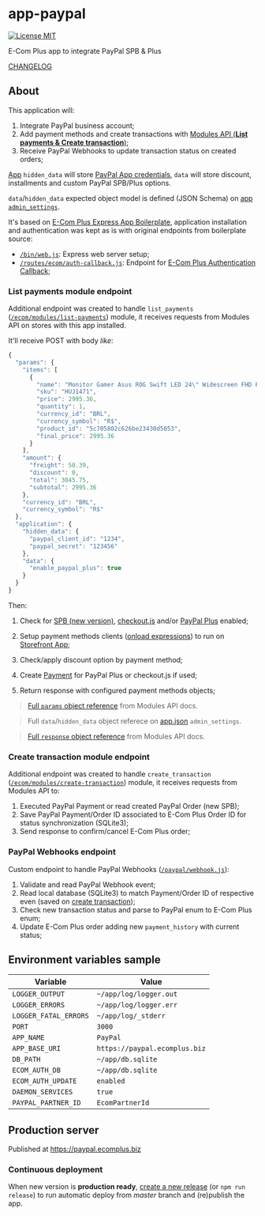 # app-paypal

[![License MIT](https://img.shields.io/badge/License-MIT-yellow.svg)](https://opensource.org/licenses/MIT)

E-Com Plus app to integrate PayPal SPB & Plus

[CHANGELOG](https://github.com/ecomclub/app-paypal/blob/master/CHANGELOG.md)

## About

This application will:

1. Integrate PayPal business account;
2. Add payment methods and create transactions with
[Modules API (**List payments & Create transaction**)](https://developers.e-com.plus/modules-api/);
3. Receive PayPal Webhooks to update transaction status on created orders;

[App](https://developers.e-com.plus/docs/api/#/store/applications/) `hidden_data`
will store [PayPal App credentials](https://developer.paypal.com/developer/applications/),
`data` will store discount, installments and custom PayPal SPB/Plus options.

`data`/`hidden_data` expected object model is defined (JSON Schema) on
[app `admin_settings`](https://github.com/ecomclub/app-paypal/blob/master/assets/app.json).

It's based on
[E-Com Plus Express App Boilerplate](https://github.com/ecomclub/express-app-boilerplate),
application installation and authentication was kept as is
with original endpoints from boilerplate source:

- [`/bin/web.js`](https://github.com/ecomclub/app-paypal/blob/master/bin/web.js):
Express web server setup;
- [`/routes/ecom/auth-callback.js`](https://github.com/ecomclub/app-paypal/blob/master/routes/ecom/auth-callback.js):
Endpoint for
[E-Com Plus Authentication Callback](https://developers.e-com.plus/docs/api/#/store/authenticate-app/authenticate-app);

### List payments module endpoint

Additional endpoint was created to handle `list_payments`
([`/ecom/modules/list-payments`](https://github.com/ecomclub/app-paypal/blob/master/routes/ecom/modules/list-payments.js))
module, it receives requests from Modules API on stores with this app installed.

It'll receive POST with body _like_:

```javascript
{
  "params": {
    "items": [
      {
        "name": "Monitor Gamer Asus ROG Swift LED 24\" Widescreen FHD PG248Q",
        "sku": "HUJ1471",
        "price": 2995.36,
        "quantity": 1,
        "currency_id": "BRL",
        "currency_symbol": "R$",
        "product_id": "5c705802c626be23430d5053",
        "final_price": 2995.36
      }
    ],
    "amount": {
      "freight": 50.39,
      "discount": 0,
      "total": 3045.75,
      "subtotal": 2995.36
    },
    "currency_id": "BRL",
    "currency_symbol": "R$"
  },
  "application": {
    "hidden_data": {
      "paypal_client_id": "1234",
      "paypal_secret": "123456"
    },
    "data": {
      "enable_paypal_plus": true
    }
  }
}
```

Then:

1. Check for
[SPB (new version)](https://developer.paypal.com/docs/checkout/),
[checkout.js](https://developer.paypal.com/docs/archive/checkout/) and/or
[PayPal Plus](https://developer.paypal.com/docs/integration/paypal-plus/mexico-brazil/paypal-plus-integration-guide-mexico-brazil/) enabled;

2. Setup payment methods clients
([onload expressions](https://github.com/ecomclub/app-paypal/tree/master/assets))
to run on [Storefront App](https://github.com/ecomclub/storefront-app);

3. Check/apply discount option by payment method;

4. Create [Payment](https://developer.paypal.com/docs/api/payments/v1/)
for PayPal Plus or checkout.js if used;

5. Return response with configured payment methods objects;

> [Full `params` object reference](https://apx-mods.e-com.plus/api/v1/list_payments/schema.json?store_id=100)
from Modules API docs.

> Full `data`/`hidden_data` object referece on
[app.json](https://github.com/ecomclub/app-paypal/blob/master/assets/app.json) `admin_settings`.

> [Full `response` object reference](https://apx-mods.e-com.plus/api/v1/list_payments/response_schema.json?store_id=100)
from Modules API docs.

### Create transaction module endpoint

Additional endpoint was created to handle `create_transaction`
([`/ecom/modules/create-transaction`](https://github.com/ecomclub/app-paypal/blob/master/routes/ecom/modules/create-transaction.js))
module, it receives requests from Modules API to:

1. Executed PayPal Payment or read created PayPal Order (new SPB);
2. Save PayPal Payment/Order ID associated to E-Com Plus Order ID for status synchronization (SQLite3);
3. Send response to confirm/cancel E-Com Plus order;

### PayPal Webhooks endpoint

Custom endpoint to handle PayPal Webhooks
([`/paypal/webhook.js`](https://github.com/ecomclub/app-paypal/blob/master/routes/paypal/webhook.js)):

1. Validate and read PayPal Webhook event;
2. Read local database (SQLite3) to match Payment/Order ID of respective even
(saved on [create transaction](#create-transaction-module-endpoint));
3. Check new transaction status and parse to PayPal enum to E-Com Plus enum;
4. Update E-Com Plus order adding new `payment_history` with current status;

## Environment variables sample

Variable              | Value
---                   | ---
`LOGGER_OUTPUT`       | `~/app/log/logger.out`
`LOGGER_ERRORS`       | `~/app/log/logger.err`
`LOGGER_FATAL_ERRORS` | `~/app/log/_stderr`
`PORT`                | `3000`
`APP_NAME`            | `PayPal`
`APP_BASE_URI`        | `https://paypal.ecomplus.biz`
`DB_PATH`             | `~/app/db.sqlite`
`ECOM_AUTH_DB`        | `~/app/db.sqlite`
`ECOM_AUTH_UPDATE`    | `enabled`
`DAEMON_SERVICES`     | `true`
`PAYPAL_PARTNER_ID`   | `EcomPartnerId`

## Production server

Published at https://paypal.ecomplus.biz

### Continuous deployment

When new version is **production ready**,
[create a new release](https://github.com/ecomclub/app-paypal/releases)
(or `npm run release`) to run automatic deploy from _master_ branch
and (re)publish the app.
